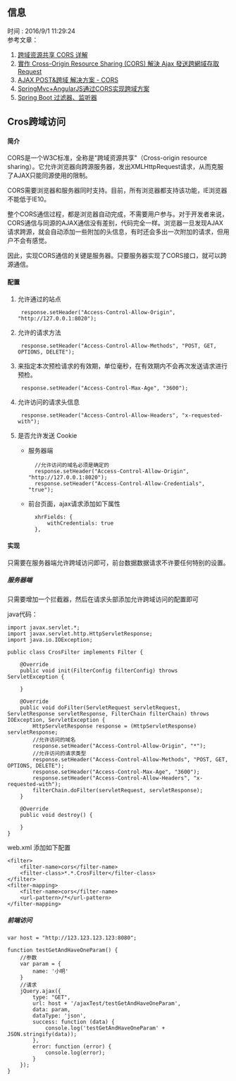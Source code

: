 ## 信息
时间 : 2016/9/1 11:29:24   
参考文章：  

1. [跨域资源共享 CORS 详解](http://www.ruanyifeng.com/blog/2016/04/cors.html)  
2. [實作 Cross-Origin Resource Sharing (CORS) 解決 Ajax 發送跨網域存取 Request](https://blog.toright.com/posts/3205/%E5%AF%A6%E4%BD%9C-cross-origin-resource-sharing-cros-%E8%A7%A3%E6%B1%BA-ajax-%E7%99%BC%E9%80%81%E8%B7%A8%E7%B6%B2%E5%9F%9F%E5%AD%98%E5%8F%96-request.html)
3. [AJAX POST&跨域 解决方案 - CORS](http://www.cnblogs.com/Darren_code/p/cors.html)
4. [SpringMvc+AngularJS通过CORS实现跨域方案](http://www.tuicool.com/articles/umymmqY)
5. [ Spring Boot 过滤器、监听器](http://blog.csdn.net/catoop/article/details/50501688)


## Cros跨域访问

#### 简介

CORS是一个W3C标准，全称是"跨域资源共享"（Cross-origin resource sharing）。它允许浏览器向跨源服务器，发出XMLHttpRequest请求，从而克服了AJAX只能同源使用的限制。  

CORS需要浏览器和服务器同时支持。目前，所有浏览器都支持该功能，IE浏览器不能低于IE10。  

整个CORS通信过程，都是浏览器自动完成，不需要用户参与。对于开发者来说，CORS通信与同源的AJAX通信没有差别，代码完全一样。浏览器一旦发现AJAX请求跨源，就会自动添加一些附加的头信息，有时还会多出一次附加的请求，但用户不会有感觉。  

因此，实现CORS通信的关键是服务器。只要服务器实现了CORS接口，就可以跨源通信。

#### 配置
1. 允许通过的站点

        response.setHeader("Access-Control-Allow-Origin", "http://127.0.0.1:8020");
2. 允许的请求方法

        response.setHeader("Access-Control-Allow-Methods", "POST, GET, OPTIONS, DELETE");
3. 来指定本次预检请求的有效期，单位毫秒，在有效期内不会再次发送请求进行预检。

        response.setHeader("Access-Control-Max-Age", "3600");
4. 允许访问的请求头信息

        response.setHeader("Access-Control-Allow-Headers", "x-requested-with");
5. 是否允许发送 Cookie

    * 服务器端
    
            //允许访问的域名必须是确定的
            response.setHeader("Access-Control-Allow-Origin", "http://127.0.0.1:8020");
            response.setHeader("Access-Control-Allow-Credentials", "true");
    * 前台页面，ajax请求添加如下属性

    		xhrFields: {
                withCredentials: true
            },


#### 实现
只需要在服务器端允许跨域访问即可，前台数据数据请求不许要任何特别的设置。  

##### 服务器端

只需要增加一个拦截器，然后在请求头部添加允许跨域访问的配置即可

java代码：

    import javax.servlet.*;
    import javax.servlet.http.HttpServletResponse;
    import java.io.IOException;
    
    public class CrosFilter implements Filter {
    
        @Override
        public void init(FilterConfig filterConfig) throws ServletException {
    
        }
    
        @Override
        public void doFilter(ServletRequest servletRequest, ServletResponse servletResponse, FilterChain filterChain) throws IOException, ServletException {
            HttpServletResponse response = (HttpServletResponse) servletResponse;
            //允许访问的域名
            response.setHeader("Access-Control-Allow-Origin", "*");
            //允许访问的请求类型
            response.setHeader("Access-Control-Allow-Methods", "POST, GET, OPTIONS, DELETE");
            response.setHeader("Access-Control-Max-Age", "3600");
            response.setHeader("Access-Control-Allow-Headers", "x-requested-with");
            filterChain.doFilter(servletRequest, servletResponse);
        }
    
        @Override
        public void destroy() {
    
        }
    }

web.xml 添加如下配置


    <filter>
        <filter-name>cors</filter-name>
        <filter-class>*.*.CrosFilter</filter-class>
    </filter>
    <filter-mapping>
        <filter-name>cors</filter-name>
        <url-pattern>/*</url-pattern>
    </filter-mapping>

##### 前端访问

    var host = "http://123.123.123.123:8080";

    function testGetAndHaveOneParam() {
        //参数
        var param = {
            name: '小明'
        }
        //请求
        jQuery.ajax({
            type: "GET",
            url: host + '/ajaxTest/testGetAndHaveOneParam',
            data: param,
            dataType: 'json',
            success: function (data) {
                console.log('testGetAndHaveOneParam' + JSON.stringify(data));
            },
            error: function (error) {
                console.log(error);
            }
        });
    }

